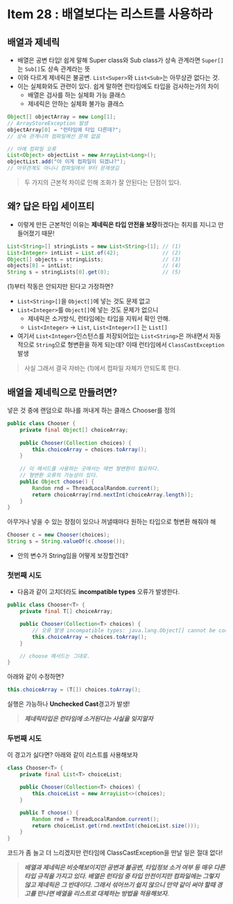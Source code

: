 # Item 28 : 배열보다는 리스트를 사용하라

## 배열과 제네릭

- 배열은 공변 타입! 쉽게 말해 Super class와 Sub class가 상속 관계라면 ```Super[]```는 ```Sub[]```도 상속 관계라는 뜻
- 이와 다르게 제네릭은 불공변. ```List<Super>```와 ```List<Sub>```는 아무상관 없다는 것.
- 이는 실체화와도 관련이 있다. 쉽게 말하면 런타임에도 타입을 검사하는가의 차이
    - 배열은 검사를 하는 실체화 가능 클래스
    - 제네릭은 안하는 실체화 불가능 클래스

```java
Object[] objectArray = new Long[1];
// ArrayStoreException 발생
objectArray[0] = "런타임에 타입 다른데?";
// 상속 관계니까 컴파일에선 문제 없음

// 아예 컴파일 오류
List<Object> objectList = new ArrayList<Long>();
objectList.add("야 이게 컴파일이 되겠냐?");
// 아무관계도 아니니 컴파일에서 부터 문제생김
```

> 두 가지의 근본적 차이로 인해 조화가 잘 안된다는 단점이 있다.
> 

## 왜? 답은 타입 세이프티

- 이렇게 만든 근본적인 이유는 **제네릭은 타입 안전을 보장**하겠다는 취지를 지니고 만들어졌기 때문!

```java
List<String>[] stringLists = new List<String>[1]; // (1) 
List<Integer> intList = List.of(42);              // (2)
Object[] objects = stringLists;                   // (3)
objects[0] = intList;                             // (4)
String s = stringLists[0].get(0);                 // (5)
```

(1)부터 작동은 안되지만 된다고 가정하면? 

- ```List<String>[]```을 ```Object[]```에 넣는 것도 문제 없고
- ```List<Integer>```를 ```Object[]```에 넣는 것도 문제가 없으니
    - 제네릭은 소거방식, 런타임에는 타입을 지워서 확인 안해.
    - ```List<Integer>``` → ```List```, ```List<Integer>[]``` 는 ```List[]```
- 여기서 ```List<Integer>```인스턴스를 저장되어있는 ```List<String>```은 꺼내면서 자동적으로 ```String```으로 형변환을 하게 되는데? 이때 런타임에서 ```ClassCastException``` 발생

> 사실 그래서 결국 자바는 (1)에서 컴파일 자체가 안되도록 한다.
> 

## 배열을 제네릭으로 만들려면?

넣은 것 중에 랜덤으로 하나를 꺼내게 하는 클래스 Chooser를 정의

```java
public class Chooser {
    private final Object[] choiceArray;
    
    public Chooser(Collection choices) {
        this.choiceArray = choices.toArray();
    }
    
    // 이 메서드를 사용하는 곳에서는 매번 형변환이 필요하다.
    // 형변환 오류의 가능성이 있다.
    public Object choose() {
        Random rnd = ThreadLocalRandom.current();
        return choiceArray[rnd.nextInt(choiceArray.length)];
    }
}
```

아무거나 넣을 수 있는 장점이 있으나 꺼낼때마다 원하는 타입으로 형변환 해줘야 해

```java
Chooser c = new Chooser(choices);
String s = String.valueOf(c.choose());
```

- 안의 변수가 String임을 어떻게 보장할건데?

### 첫번째 시도

- 다음과 같이 고치더라도 **incompatible types** 오류가 발생한다.

```java
public class Chooser<T> {
    private final T[] choiceArray;

    public Chooser(Collection<T> choices) {
        // 오류 발생 incompatible types: java.lang.Object[] cannot be converted to T[]
        this.choiceArray = choices.toArray();
    }

    // choose 메서드는 그대로.
}
```

아래와 같이 수정하면? 

```java
this.choiceArray = (T[]) choices.toArray();
```

실행은 가능하나 **Unchecked Cast**경고가 발생!

> ***제네릭타입은 런타임에 소거된다는 사실을 잊지말자***
> 

### 두번째 시도

이 경고가 싫다면? 아래와 같이 리스트를 사용해보자

```java
class Chooser<T> {
    private final List<T> choiceList;

    public Chooser(Collection<T> choices) {
        this.choiceList = new ArrayList<>(choices);
    }

    public T choose() {
        Random rnd = ThreadLocalRandom.current();
        return choiceList.get(rnd.nextInt(choiceList.size()));
    }
}
```

코드가 좀 늘고 더 느리겠지만 런타임에 ClassCastException을 만날 일은 절대 없다! 

> ***배열과 제네릭은 비슷해보이지만 공변과 불공변, 타입정보 소거 여부 등 매우 다른 타입 규칙을 가지고 있다. 배열은 런타임 중 타입 안전이지만 컴파일에는 그렇지 않고 제네릭은 그 반대이다. 그래서 섞어쓰기 쉽지 않으니 만약 같이 써야 할때 경고를 만나면 배열을 리스트로 대체하는 방법을 적용해보자.***
>